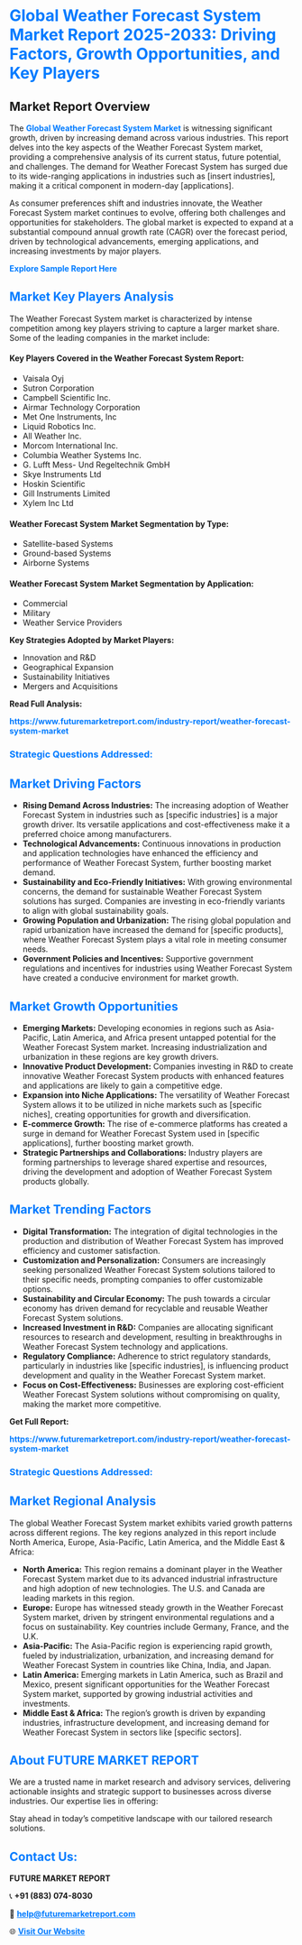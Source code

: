 <h1 style="color: #007BFF;">Global Weather Forecast System Market Report 2025-2033: Driving Factors, Growth Opportunities, and Key Players</h1>

<section id="overview">
<h2>Market Report Overview</h2>
<p>The <a href="https://www.futuremarketreport.com/industry-report/weather-forecast-system-market" style="color: #007BFF; text-decoration: none;"><strong>Global Weather Forecast System Market</strong></a> is witnessing significant growth, driven by increasing demand across various industries. This report delves into the key aspects of the Weather Forecast System market, providing a comprehensive analysis of its current status, future potential, and challenges. The demand for Weather Forecast System has surged due to its wide-ranging applications in industries such as [insert industries], making it a critical component in modern-day [applications].</p>
<p>As consumer preferences shift and industries innovate, the Weather Forecast System market continues to evolve, offering both challenges and opportunities for stakeholders. The global market is expected to expand at a substantial compound annual growth rate (CAGR) over the forecast period, driven by technological advancements, emerging applications, and increasing investments by major players.</p>
</section>

<section id="overview">
<p><a href="https://www.futuremarketreport.com/request-sample/reportId=57765" style="color: #007BFF; text-decoration: none;"><strong>Explore Sample Report Here</strong></a></p>
</section>

<section id="key-players">
<h2 style="color: #007BFF;">Market Key Players Analysis</h2>
<p>The Weather Forecast System market is characterized by intense competition among key players striving to capture a larger market share. Some of the leading companies in the market include:</p>
<h4>Key Players Covered in the Weather Forecast System Report:</h4>
<ul><li>Vaisala Oyj</li><li>Sutron Corporation</li><li>Campbell Scientific Inc.</li><li>Airmar Technology Corporation</li><li>Met One Instruments, Inc</li><li>Liquid Robotics Inc.</li><li>All Weather Inc.</li><li>Morcom International Inc.</li><li>Columbia Weather Systems Inc.</li><li>G. Lufft Mess- Und Regeltechnik GmbH</li><li>Skye Instruments Ltd</li><li>Hoskin Scientific</li><li>Gill Instruments Limited</li><li>Xylem Inc Ltd</li></ul>
<h4>Weather Forecast System Market Segmentation by Type:</h4>
<ul><li>Satellite-based Systems</li><li>Ground-based Systems</li><li>Airborne Systems</li></ul>

<h4>Weather Forecast System Market Segmentation by Application:</h4>
<ul><li>Commercial</li><li>Military</li><li>Weather Service Providers</li></ul>
<p><strong>Key Strategies Adopted by Market Players:</strong></p>
<ul>
<li>Innovation and R&D</li>
<li>Geographical Expansion</li>
<li>Sustainability Initiatives</li>
<li>Mergers and Acquisitions</li>
</ul>
</section>

<section>
<p><strong>Read Full Analysis: </strong></p><a href="https://www.futuremarketreport.com/industry-report/weather-forecast-system-market" style="color: #007BFF; text-decoration: none;"><strong>https://www.futuremarketreport.com/industry-report/weather-forecast-system-market</strong></a>
<h3 style="color: #007BFF;">Strategic Questions Addressed:</h3>
</section>

<section id="driving-factors">
<h2 style="color: #007BFF;">Market Driving Factors</h2>
<ul>
<li><strong>Rising Demand Across Industries:</strong> The increasing adoption of Weather Forecast System in industries such as [specific industries] is a major growth driver. Its versatile applications and cost-effectiveness make it a preferred choice among manufacturers.</li>
<li><strong>Technological Advancements:</strong> Continuous innovations in production and application technologies have enhanced the efficiency and performance of Weather Forecast System, further boosting market demand.</li>
<li><strong>Sustainability and Eco-Friendly Initiatives:</strong> With growing environmental concerns, the demand for sustainable Weather Forecast System solutions has surged. Companies are investing in eco-friendly variants to align with global sustainability goals.</li>
<li><strong>Growing Population and Urbanization:</strong> The rising global population and rapid urbanization have increased the demand for [specific products], where Weather Forecast System plays a vital role in meeting consumer needs.</li>
<li><strong>Government Policies and Incentives:</strong> Supportive government regulations and incentives for industries using Weather Forecast System have created a conducive environment for market growth.</li>
</ul>
</section>

<section id="growth-opportunities">
<h2 style="color: #007BFF;">Market Growth Opportunities</h2>
<ul>
<li><strong>Emerging Markets:</strong> Developing economies in regions such as Asia-Pacific, Latin America, and Africa present untapped potential for the Weather Forecast System market. Increasing industrialization and urbanization in these regions are key growth drivers.</li>
<li><strong>Innovative Product Development:</strong> Companies investing in R&D to create innovative Weather Forecast System products with enhanced features and applications are likely to gain a competitive edge.</li>
<li><strong>Expansion into Niche Applications:</strong> The versatility of Weather Forecast System allows it to be utilized in niche markets such as [specific niches], creating opportunities for growth and diversification.</li>
<li><strong>E-commerce Growth:</strong> The rise of e-commerce platforms has created a surge in demand for Weather Forecast System used in [specific applications], further boosting market growth.</li>
<li><strong>Strategic Partnerships and Collaborations:</strong> Industry players are forming partnerships to leverage shared expertise and resources, driving the development and adoption of Weather Forecast System products globally.</li>
</ul>
</section>

<section id="trending-factors">
<h2 style="color: #007BFF;">Market Trending Factors</h2>
<ul>
<li><strong>Digital Transformation:</strong> The integration of digital technologies in the production and distribution of Weather Forecast System has improved efficiency and customer satisfaction.</li>
<li><strong>Customization and Personalization:</strong> Consumers are increasingly seeking personalized Weather Forecast System solutions tailored to their specific needs, prompting companies to offer customizable options.</li>
<li><strong>Sustainability and Circular Economy:</strong> The push towards a circular economy has driven demand for recyclable and reusable Weather Forecast System solutions.</li>
<li><strong>Increased Investment in R&D:</strong> Companies are allocating significant resources to research and development, resulting in breakthroughs in Weather Forecast System technology and applications.</li>
<li><strong>Regulatory Compliance:</strong> Adherence to strict regulatory standards, particularly in industries like [specific industries], is influencing product development and quality in the Weather Forecast System market.</li>
<li><strong>Focus on Cost-Effectiveness:</strong> Businesses are exploring cost-efficient Weather Forecast System solutions without compromising on quality, making the market more competitive.</li>
</ul>
</section>

<section>
<p><strong>Get Full Report: </strong></p><a href="https://www.futuremarketreport.com/industry-report/weather-forecast-system-market" style="color: #007BFF; text-decoration: none;"><strong>https://www.futuremarketreport.com/industry-report/weather-forecast-system-market</strong></a>
<h3 style="color: #007BFF;">Strategic Questions Addressed:</h3>
</section>


<section id="regional-analysis">
<h2 style="color: #007BFF;">Market Regional Analysis</h2>
<p>The global Weather Forecast System market exhibits varied growth patterns across different regions. The key regions analyzed in this report include North America, Europe, Asia-Pacific, Latin America, and the Middle East & Africa:</p>
<ul>
<li><strong>North America:</strong> This region remains a dominant player in the Weather Forecast System market due to its advanced industrial infrastructure and high adoption of new technologies. The U.S. and Canada are leading markets in this region.</li>
<li><strong>Europe:</strong> Europe has witnessed steady growth in the Weather Forecast System market, driven by stringent environmental regulations and a focus on sustainability. Key countries include Germany, France, and the U.K.</li>
<li><strong>Asia-Pacific:</strong> The Asia-Pacific region is experiencing rapid growth, fueled by industrialization, urbanization, and increasing demand for Weather Forecast System in countries like China, India, and Japan.</li>
<li><strong>Latin America:</strong> Emerging markets in Latin America, such as Brazil and Mexico, present significant opportunities for the Weather Forecast System market, supported by growing industrial activities and investments.</li>
<li><strong>Middle East & Africa:</strong> The region’s growth is driven by expanding industries, infrastructure development, and increasing demand for Weather Forecast System in sectors like [specific sectors].</li>
</ul>
</section>

<footer>
<h2 style="color: #007BFF;">About FUTURE MARKET REPORT</h2>
<p>We are a trusted name in market research and advisory services, delivering actionable insights and strategic support to businesses across diverse industries. Our expertise lies in offering:</p>

<p>Stay ahead in today’s competitive landscape with our tailored research solutions.</p>

<h2 style="color: #007BFF;">Contact Us:</h2>
<p><strong>FUTURE MARKET REPORT</strong></p>
<p>📞 <strong>+91 (883) 074-8030</strong></p>
<p>📧 <strong><a href="mailto:help@futuremarketreport.com" style="color: #007BFF;">help@futuremarketreport.com</a></strong></p>
<p>🌐 <strong><a href="https://www.futuremarketreport.com/" style="color: #007BFF;">Visit Our Website</a></strong></p>
</footer>